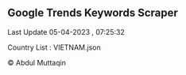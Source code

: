 

## Google Trends Keywords Scraper 
 
Last Update 05-04-2023 , 07:25:32

Country List :
VIETNAM.json



© Abdul Muttaqin 
